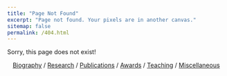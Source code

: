 ```yaml
---
title: "Page Not Found"
excerpt: "Page not found. Your pixels are in another canvas."
sitemap: false
permalink: /404.html
---
```


Sorry, this page does not exist!

<center>
<a href="https://rexhancx.github.io/">Biography</a> / <a href="https://rexhancx.github.io/research/">Research</a> / <a href="https://rexhancx.github.io/publications/">Publications</a> / <a href="https://rexhancx.github.io/awards/">Awards</a> / <a href="https://rexhancx.github.io/teaching/">Teaching</a> / <a href="https://rexhancx.github.io/misc/">Miscellaneous</a> </center>

<script type="text/javascript">
  var GOOG_FIXURL_LANG = 'en';
  var GOOG_FIXURL_SITE = '{{ site.url }}'
</script>
<script type="text/javascript"
  src="//linkhelp.clients.google.com/tbproxy/lh/wm/fixurl.js">
</script>

